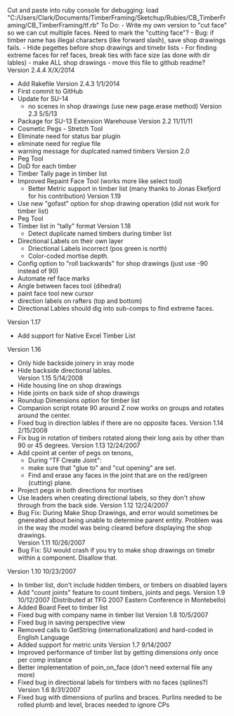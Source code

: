  Cut and paste into ruby console for debugging:
 load "C:/Users/Clark/Documents/TimberFraming/Sketchup/Rubies/CB_TimberFraming/CB_TimberFraming/tf.rb"
 To Do:
    - Write my own version to "cut face" so we can cut multiple faces.  Need to mark the "cutting face"?
    - Bug: if timber name has illegal characters (like forward slash), save shop drawings fails.
    - Hide pegettes before shop drawings and timebr lists
    - For finding extreme faces for ref faces, break ties with face size (as done with dir lables)
    - make ALL shop drawings
    - move this file to github readme?
 Version 2.4.4 X/X/2014
   - Add Rakefile
 Version 2.4.3 1/1/2014
   - First commit to GitHub
   - Update for SU-14
       - no scenes in shop drawings (use new page.erase method)
 Version 2.3 5/5/13
   - Package for SU-13 Extension Warehouse
 Version 2.2 11/11/11
   - Cosmetic Pegs
    - Stretch Tool
   - Eliminate need for status bar plugin
   - eliminate need for reglue file
   - warning message for duplcated named timbers
  Version 2.0
 - Peg Tool
 - DoD for each timber
 - Timber Tally page in timber list
  - Improved Repaint Face Tool (works more like select tool)
    - Better Metric support in timber list (many thanks to Jonas Ekefjord for his contribution)
 Version 1.19
 - Use new "gofast" option for shop drawing operation (did not work for timber list)
 - Peg Tool 
 - Timber list in "tally" format
 Version 1.18
    - Detect duplicate named timbers during timber list
 - Directional Labels on their own layer
    - Driectional Labels incorrect (pos green is north)
   - Color-coded mortise depth.
 - Config option to "roll backwards" for shop drawings (just use -90 instead of 90)
 - Automate ref face marks
 - Angle between faces tool (dihedral)
 - paint face tool new cursor
 - direction labels on rafters (top and bottom)
 - Directional Lables should dig into sub-comps to find extreme faces. 
 
 Version 1.17
 - Add support for Native Excel Timber List
 
Version 1.16  
 - Only hide backside joinery in xray mode
 - Hide backside directional lables.  
Version 1.15 5/14/2008
 - Hide housing line on shop drawings
 - Hide joints on back side of shop drawings
 - Roundup Dimensions option for timber list
 - Companion script rotate 90 around Z now works on groups and rotates around the center.
 - Fixed bug in direction lables if there are no opposite faces.
Version 1.14 2/15/2008
  - Fix bug in rotation of timbers rotated along their long axis by other than 90 or 45 degrees.
Version 1.13 12/24/2007
 - Add cpoint at center of pegs on tenons,
   - During "TF Create Joint":
   - make sure that "glue to" and "cut opening" are set.
   - Find and erase any faces in the joint that are on the red/green (cutting) plane.
 - Project pegs in both directions for mortises
 - Use leaders when creating directional labels, so they don't show through from the back side.
Version 1.12 12/24/2007
  - Bug Fix:  During Make Shop Drawings, and error would sometimes be gnereated about being unable to determine parent entity.
 Problem was in the way the model was being cleared before displaying the shop drawings.  
Version 1.11 10/26/2007
 - Bug Fix:  SU would crash if you try to make shop drawings on timebr within a component.  Disallow that.
 
Version 1.10 10/23/2007
 - In timber list, don't include hidden timbers, or timbers on disabled layers
 - Add "count joints" feature to count timbers, joints and pegs.
Version 1.9 10/12/2007  (Distributed at TFG 2007 Eastern Conference in Montebello)
 - Added Board Feet to timber list
 - Fixed bug with company name in timber list
Version 1.8 10/5/2007
  - Fixed bug in saving perspective view
   - Removed calls to GetString (internationalization) and hard-coded in English Language
 - Added support for metric units
Version 1.7 9/14/2007
 - Improved performance of timber list by getting dimensions only once per comp instance
 - Better implementation of poin_on_face (don't need external file any more)
 - Fixed bug in directional labels for timbers with no faces (splines?)
 Version 1.6 8/31/2007
 - Fixed bug with dimensions of purlins and braces.  Purlins needed to be rolled plumb and level, braces needed to ignore CPs
